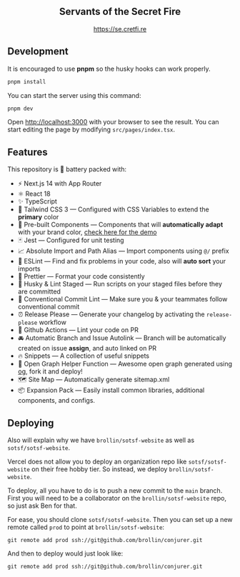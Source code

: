 <div align="center">
  <h2>Servants of the Secret Fire</h2>
  <p><a href="https://se.cretfi.re"> https://se.cretfi.re</a></p>
</div>

## Development

It is encouraged to use **pnpm** so the husky hooks can work properly.

```bash
pnpm install
```

You can start the server using this command:

```bash
pnpm dev
```

Open [http://localhost:3000](http://localhost:3000) with your browser to see the result. You can start editing the page by modifying `src/pages/index.tsx`.

## Features

This repository is 🔋 battery packed with:

- ⚡️ Next.js 14 with App Router
- ⚛️ React 18
- ✨ TypeScript
- 💨 Tailwind CSS 3 — Configured with CSS Variables to extend the **primary** color
- 💎 Pre-built Components — Components that will **automatically adapt** with your brand color, [check here for the demo](https://tsnext-tw.thcl.dev/components)
- 🃏 Jest — Configured for unit testing
- 📈 Absolute Import and Path Alias — Import components using `@/` prefix
- 📏 ESLint — Find and fix problems in your code, also will **auto sort** your imports
- 💖 Prettier — Format your code consistently
- 🐶 Husky & Lint Staged — Run scripts on your staged files before they are committed
- 🤖 Conventional Commit Lint — Make sure you & your teammates follow conventional commit
- ⏰ Release Please — Generate your changelog by activating the `release-please` workflow
- 👷 Github Actions — Lint your code on PR
- 🚘 Automatic Branch and Issue Autolink — Branch will be automatically created on issue **assign**, and auto linked on PR
- 🔥 Snippets — A collection of useful snippets
- 👀 Open Graph Helper Function — Awesome open graph generated using [og](https://github.com/theodorusclarence/og), fork it and deploy!
- 🗺 Site Map — Automatically generate sitemap.xml
- 📦 Expansion Pack — Easily install common libraries, additional components, and configs.

## Deploying

Also will explain why we have `brollin/sotsf-website` as well as `sotsf/sotsf-website`.

Vercel does not allow you to deploy an organization repo like `sotsf/sotsf-website` on their free hobby tier. So instead, we deploy `brollin/sotsf-website`.

To deploy, all you have to do is to push a new commit to the `main` branch. First you will need to be a collaborator on the `brollin/sotsf-website` repo, so just ask Ben for that.

For ease, you should clone `sotsf/sotsf-website`. Then you can set up a new remote called `prod` to point at `brollin/sotsf-website`:

```
git remote add prod ssh://git@github.com/brollin/conjurer.git
```

And then to deploy would just look like:

```
git remote add prod ssh://git@github.com/brollin/conjurer.git
```
